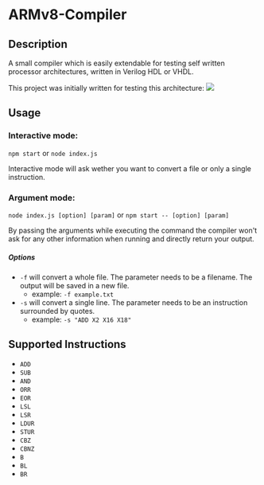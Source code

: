 # ARMv8-Compiler

## Description

A small compiler which is easily extendable for testing self written processor architectures, written in Verilog HDL or VHDL.

This project was initially written for testing this architecture:
![](https://i.imgur.com/aNqqJm8.png)

## Usage

### Interactive mode:
`npm start` or `node index.js`

Interactive mode will ask wether you want to convert a file or only a single instruction.

### Argument mode:
`node index.js [option] [param]` or `npm start -- [option] [param]`

By passing the arguments while executing the command the compiler won't ask for any other information when running and directly return your output.

##### Options
* `-f` will convert a whole file. The parameter needs to be a filename. The output will be saved in a new file.
    * example: `-f example.txt`
* `-s` will convert a single line. The parameter needs to be an instruction surrounded by quotes.
    * example: `-s "ADD X2 X16 X18"`

## Supported Instructions

* `ADD`
* `SUB`
* `AND`
* `ORR`
* `EOR`
* `LSL`
* `LSR`
* `LDUR`
* `STUR`
* `CBZ`
* `CBNZ`
* `B`
* `BL`
* `BR`
